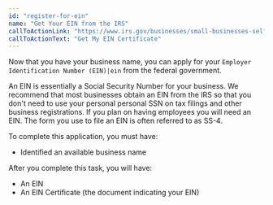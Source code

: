 ```yaml
---
id: "register-for-ein"
name: "Get Your EIN from the IRS"
callToActionLink: "https://www.irs.gov/businesses/small-businesses-self-employed/apply-for-an-employer-identification-number-ein-online"
callToActionText: "Get My EIN Certificate"
---
```

Now that you have your business name, you can apply for your `Employer Identification Number (EIN)|ein` from the federal government.

An EIN is essentially a Social Security Number for your business. We recommend that most businesses obtain an EIN from the IRS so that you don't need to use your personal personal SSN on tax filings and other business registrations. If you plan on having employees you will need an EIN. The form you use to file an EIN is often referred to as SS-4.
        
To complete this application, you must have:
- Identified an available business name

After you complete this task, you will have:
- An EIN
- An EIN Certificate (the document indicating your EIN)
